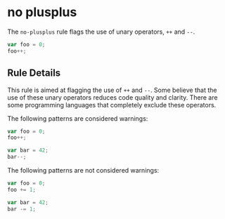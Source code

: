 # no plusplus

The `no-plusplus` rule flags the use of unary operators, `++` and `--`.

```js
var foo = 0;
foo++;
```

## Rule Details

This rule is aimed at flagging the use of `++` and `--`. Some believe that the use of these unary operators reduces code quality and clarity. There are some programming languages that completely exclude these operators.

The following patterns are considered warnings:

```js
var foo = 0;
foo++;

var bar = 42;
bar--;
```

The following patterns are not considered warnings:

```js
var foo = 0;
foo += 1;

var bar = 42;
bar -= 1;
```
